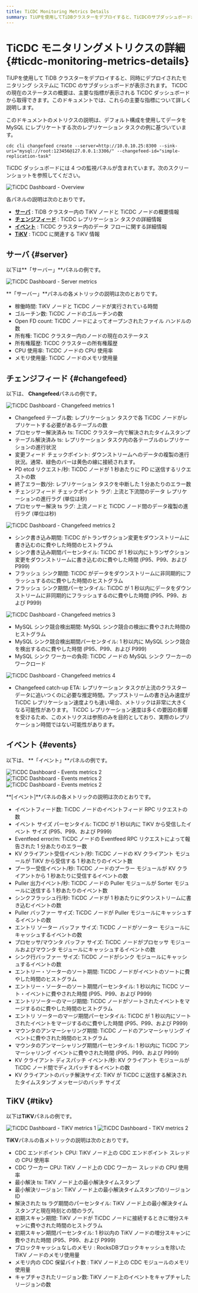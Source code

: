 ```yaml
---
title: TiCDC Monitoring Metrics Details
summary: TiUPを使用してTiDBクラスターをデプロイすると、TiCDCのサブダッシュボードが表示されます。このドキュメントでは、TiCDCの主要な指標について詳しく説明します。指標には、サーバ、チェンジフィード、イベント、TiKVが含まれます。それぞれのパネルには、さまざまなメトリックが表示されます。
---
```


# TiCDC モニタリングメトリクスの詳細 {#ticdc-monitoring-metrics-details}

TiUPを使用して TiDB クラスターをデプロイすると、同時にデプロイされたモニタリング システムに TiCDC のサブダッシュボードが表示されます。 TiCDC の現在のステータスの概要は、主要な指標が表示される TiCDC ダッシュボードから取得できます。このドキュメントでは、これらの主要な指標について詳しく説明します。

このドキュメントのメトリクスの説明は、デフォルト構成を使用してデータを MySQL にレプリケートする次のレプリケーション タスクの例に基づいています。

```shell
cdc cli changefeed create --server=http://10.0.10.25:8300 --sink-uri="mysql://root:123456@127.0.0.1:3306/" --changefeed-id="simple-replication-task"
```

TiCDC ダッシュボードには 4 つの監視パネルが含まれています。次のスクリーンショットを参照してください。

![TiCDC Dashboard - Overview](https://download.pingcap.com/images/docs/ticdc/ticdc-dashboard-overview.png)

各パネルの説明は次のとおりです。

-   [**サーバ**](#server) : TiDB クラスター内の TiKV ノードと TiCDC ノードの概要情報
-   [**チェンジフィード**](#changefeed) : TiCDC レプリケーション タスクの詳細情報
-   [**イベント**](#events) : TiCDC クラスター内のデータ フローに関する詳細情報
-   [**TiKV**](#tikv) : TiCDC に関連する TiKV 情報

## サーバ {#server}

以下は**「サーバー」**パネルの例です。

![TiCDC Dashboard - Server metrics](https://download.pingcap.com/images/docs/ticdc/ticdc-dashboard-server.png)

**「サーバー」**パネルの各メトリックの説明は次のとおりです。

-   稼働時間: TiKV ノードと TiCDC ノードが実行されている時間
-   ゴルーチン数: TiCDC ノードのゴルーチンの数
-   Open FD count: TiCDC ノードによってオープンされたファイル ハンドルの数
-   所有権: TiCDC クラスター内のノードの現在のステータス
-   所有権履歴: TiCDC クラスターの所有権履歴
-   CPU 使用率: TiCDC ノードの CPU 使用率
-   メモリ使用量: TiCDC ノードのメモリ使用量

## チェンジフィード {#changefeed}

以下は、 **Changefeed**パネルの例です。

![TiCDC Dashboard - Changefeed metrics 1](https://download.pingcap.com/images/docs/ticdc/ticdc-dashboard-changefeed-1.png)

-   Changefeed テーブル数: レプリケーション タスクで各 TiCDC ノードがレプリケートする必要があるテーブルの数
-   プロセッサー解決済み ts: TiCDC クラスター内で解決されたタイムスタンプ
-   テーブル解決済み ts: レプリケーション タスク内の各テーブルのレプリケーションの進行状況
-   変更フィード チェックポイント: ダウンストリームへのデータの複製の進行状況。通常、緑色のバーは黄色の線に接続されます。
-   PD etcd リクエスト/秒: TiCDC ノードが 1 秒あたりに PD に送信するリクエストの数
-   終了エラー数/分: レプリケーション タスクを中断した 1 分あたりのエラー数
-   チェンジフィード チェックポイント ラグ: 上流と下流間のデータ レプリケーションの進行ラグ (単位は秒)
-   プロセッサー解決 ts ラグ: 上流ノードと TiCDC ノード間のデータ複製の進行ラグ (単位は秒)

![TiCDC Dashboard - Changefeed metrics 2](https://download.pingcap.com/images/docs/ticdc/ticdc-dashboard-changefeed-2.png)

-   シンク書き込み期間: TiCDC がトランザクション変更をダウンストリームに書き込むのに費やした時間のヒストグラム
-   シンク書き込み期間パーセンタイル: TiCDC が 1 秒以内にトランザクション変更をダウンストリームに書き込むのに費やした時間 (P95、P99、および P999)
-   フラッシュ シンク期間: TiCDC がデータをダウンストリームに非同期的にフラッシュするのに費やした時間のヒストグラム
-   フラッシュ シンク期間パーセンタイル: TiCDC が 1 秒以内にデータをダウンストリームに非同期的にフラッシュするのに費やした時間 (P95、P99、および P999)

![TiCDC Dashboard - Changefeed metrics 3](https://download.pingcap.com/images/docs/ticdc/ticdc-dashboard-changefeed-3.png)

-   MySQL シンク競合検出期間: MySQL シンク競合の検出に費やされた時間のヒストグラム
-   MySQL シンク競合検出期間パーセンタイル: 1 秒以内に MySQL シンク競合を検出するのに費やした時間 (P95、P99、および P999)
-   MySQL シンク ワーカーの負荷: TiCDC ノードの MySQL シンク ワーカーのワークロード

![TiCDC Dashboard - Changefeed metrics 4](https://download.pingcap.com/images/docs/ticdc/ticdc-dashboard-changefeed-4.png)

-   Changefeed catch-up ETA: レプリケーション タスクが上流のクラスター データに追いつくのに必要な推定時間。アップストリームの書き込み速度が TiCDC レプリケーション速度よりも速い場合、メトリックは非常に大きくなる可能性があります。 TiCDC レプリケーション速度は多くの要因の影響を受けるため、このメトリクスは参照のみを目的としており、実際のレプリケーション時間ではない可能性があります。

## イベント {#events}

以下は、 **「イベント」**パネルの例です。

![TiCDC Dashboard - Events metrics 2](https://download.pingcap.com/images/docs/ticdc/ticdc-dashboard-events-1.png) ![TiCDC Dashboard - Events metrics 2](https://download.pingcap.com/images/docs/ticdc/ticdc-dashboard-events-2.png) ![TiCDC Dashboard - Events metrics 2](https://download.pingcap.com/images/docs/ticdc/ticdc-dashboard-events-3.png)

**[イベント]**パネルの各メトリックの説明は次のとおりです。

-   イベントフィード数: TiCDC ノードのイベントフィード RPC リクエストの数
-   イベント サイズ パーセンタイル: TiCDC が 1 秒以内に TiKV から受信したイベント サイズ (P95、P99、および P999)
-   Eventfeed error/m: TiCDC ノードの Eventfeed RPC リクエストによって報告された 1 分あたりのエラー数
-   KV クライアント受信イベント/秒: TiCDC ノードの KV クライアント モジュールが TiKV から受信する 1 秒あたりのイベント数
-   プーラー受信イベント/秒: TiCDC ノードのプーラー モジュールが KV クライアントから 1 秒あたりに受信するイベントの数
-   Puller 出力イベント/秒: TiCDC ノードの Puller モジュールが Sorter モジュールに送信する 1 秒あたりのイベント数
-   シンクフラッシュ行/秒: TiCDC ノードが 1 秒あたりにダウンストリームに書き込むイベントの数
-   Puller バッファー サイズ: TiCDC ノードが Puller モジュールにキャッシュするイベントの数
-   エントリ ソーター バッファ サイズ: TiCDC ノードがソーター モジュールにキャッシュするイベントの数
-   プロセッサ/マウンタ バッファ サイズ: TiCDC ノードがプロセッサ モジュールおよびマウンタ モジュールにキャッシュするイベントの数
-   シンク行バッファー サイズ: TiCDC ノードがシンク モジュールにキャッシュするイベントの数
-   エントリー・ソーターのソート期間: TiCDC ノードがイベントのソートに費やした時間のヒストグラム
-   エントリー・ソーターのソート期間パーセンタイル: 1 秒以内に TiCDC ソート・イベントに費やされた時間 (P95、P99、および P999)
-   エントリソーターのマージ期間: TiCDC ノードがソートされたイベントをマージするのに費やした時間のヒストグラム
-   エントリ ソーターのマージ期間パーセンタイル: TiCDC が 1 秒以内にソートされたイベントをマージするのに費やした時間 (P95、P99、および P999)
-   マウンタのアンマーシャリング期間: TiCDC ノードのアンマーシャリング イベントに費やされた時間のヒストグラム
-   マウンタのアンマーシャリング期間パーセンタイル: 1 秒以内に TiCDC アンマーシャリング イベントに費やされた時間 (P95、P99、および P999)
-   KV クライアント ディスパッチ イベント/秒: KV クライアント モジュールが TiCDC ノード間でディスパッチするイベントの数
-   KV クライアントのバッチ解決サイズ: TiKV が TiCDC に送信する解決されたタイムスタンプ メッセージのバッチ サイズ

## TiKV {#tikv}

以下は**TiKV**パネルの例です。

![TiCDC Dashboard - TiKV metrics 1](https://download.pingcap.com/images/docs/ticdc/ticdc-dashboard-tikv-1.png) ![TiCDC Dashboard - TiKV metrics 2](https://download.pingcap.com/images/docs/ticdc/ticdc-dashboard-tikv-2.png)

**TiKV**パネルの各メトリックの説明は次のとおりです。

-   CDC エンドポイント CPU: TiKV ノード上の CDC エンドポイント スレッドの CPU 使用率
-   CDC ワーカー CPU: TiKV ノード上の CDC ワーカー スレッドの CPU 使用率
-   最小解決 ts: TiKV ノード上の最小解決タイムスタンプ
-   最小解決リージョン: TiKV ノード上の最小解決タイムスタンプのリージョンID
-   解決された ts ラグ期間のパーセンタイル: TiKV ノード上の最小解決タイムスタンプと現在時刻との間のラグ。
-   初期スキャン期間: TiKV ノードが TiCDC ノードに接続するときに増分スキャンに費やされた時間のヒストグラム
-   初期スキャン期間パーセンタイル: 1 秒以内の TiKV ノードの増分スキャンに費やされた時間 (P95、P99、および P999)
-   ブロックキャッシュなしのメモリ : RocksDBブロックキャッシュを除いた TiKV ノードのメモリ使用量
-   メモリ内の CDC 保留バイト数 : TiKV ノード上の CDC モジュールのメモリ使用量
-   キャプチャされたリージョン数: TiKV ノード上のイベントをキャプチャしたリージョンの数
